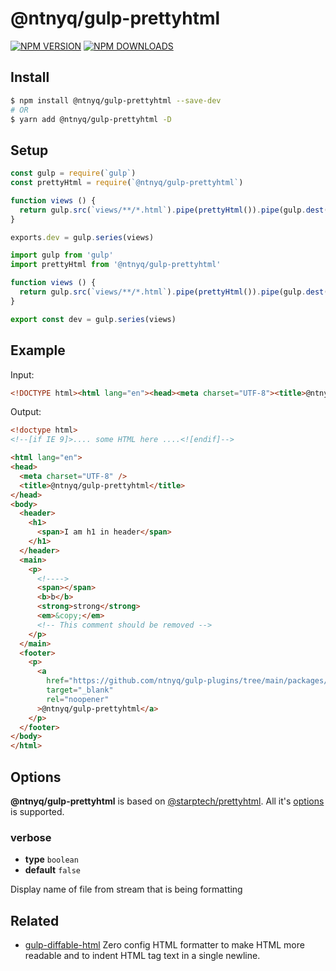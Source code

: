 # @ntnyq/gulp-prettyhtml

[![NPM VERSION](https://img.shields.io/npm/v/@ntnyq/gulp-prettyhtml.svg)](https://www.npmjs.com/package/@ntnyq/gulp-prettyhtml)
[![NPM DOWNLOADS](https://img.shields.io/npm/dm/@ntnyq/gulp-prettyhtml.svg)](https://www.npmjs.com/package/@ntnyq/gulp-prettyhtml)

## Install

```bash
$ npm install @ntnyq/gulp-prettyhtml --save-dev
# OR
$ yarn add @ntnyq/gulp-prettyhtml -D
```

## Setup

```js
const gulp = require(`gulp`)
const prettyHtml = require(`@ntnyq/gulp-prettyhtml`)

function views () {
  return gulp.src(`views/**/*.html`).pipe(prettyHtml()).pipe(gulp.dest(`dist`))
}

exports.dev = gulp.series(views)
```

```ts
import gulp from 'gulp'
import prettyHtml from '@ntnyq/gulp-prettyhtml'

function views () {
  return gulp.src(`views/**/*.html`).pipe(prettyHtml()).pipe(gulp.dest(`dist`))
}

export const dev = gulp.series(views)
```

## Example

Input:

<!-- prettier-ignore-start -->
```html
<!DOCTYPE html><html lang="en"><head><meta charset="UTF-8"><title>@ntnyq/gulp-prettyhtml</title></head><body><header><h1><span>I am h1 in header</span></h1></header><main><p><span>span</span><b>b</b><strong>strong</strong><em>em</em></p></main><footer><p><a href="https://github.com/ntnyq/gulp-plugins/tree/main/packages/gulp-prettyhtml">@ntnyq/gulp-prettyhtml</a></p></footer></body></html>
```
<!-- prettier-ignore-end -->

Output:

<!-- prettier-ignore-start -->
```html
<!doctype html>
<!--[if IE 9]>.... some HTML here ....<![endif]-->

<html lang="en">
<head>
  <meta charset="UTF-8" />
  <title>@ntnyq/gulp-prettyhtml</title>
</head>
<body>
  <header>
    <h1>
      <span>I am h1 in header</span>
    </h1>
  </header>
  <main>
    <p>
      <!---->
      <span></span>
      <b>b</b>
      <strong>strong</strong>
      <em>&copy;</em>
      <!-- This comment should be removed -->
    </p>
  </main>
  <footer>
    <p>
      <a
        href="https://github.com/ntnyq/gulp-plugins/tree/main/packages/gulp-prettyhtml"
        target="_blank"
        rel="noopener"
      >@ntnyq/gulp-prettyhtml</a>
    </p>
  </footer>
</body>
</html>
```
<!-- prettier-ignore-end -->

## Options

**@ntnyq/gulp-prettyhtml** is based on [@starptech/prettyhtml](https://github.com/Prettyhtml/prettyhtml#readme). All it's [options](https://github.com/Prettyhtml/prettyhtml#prettyhtmldoc-string-options-vfile) is supported.

### verbose

-   **type** `boolean`
-   **default** `false`

Display name of file from stream that is being formatting

## Related

-   [gulp-diffable-html](https://github.com/ntnyq/gulp-diffable-html) Zero config HTML formatter to make HTML more readable and to indent HTML tag text in a single newline.
